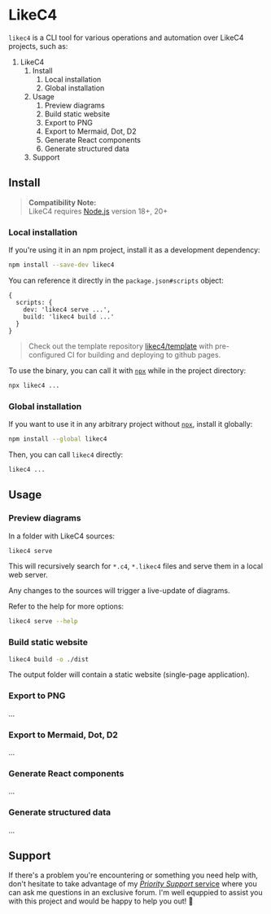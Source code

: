 # LikeC4

`likec4` is a CLI tool for various operations and automation over LikeC4 projects, such as:

1. LikeC4
   1. Install
      1. Local installation
      2. Global installation
   2. Usage
      1. Preview diagrams
      2. Build static website
      3. Export to PNG
      4. Export to Mermaid, Dot, D2
      5. Generate React components
      6. Generate structured data
   3. Support

## Install

> **Compatibility Note:**  
> LikeC4 requires [Node.js](https://nodejs.org/en/) version 18+, 20+

### Local installation

If you're using it in an npm project, install it as a development dependency:

```sh
npm install --save-dev likec4
```

You can reference it directly in the `package.json#scripts` object:

```json5
{
  scripts: {
    dev: 'likec4 serve ...',
    build: 'likec4 build ...'
  }
}
```

> Check out the template repository [likec4/template](https://github.com/likec4/template)
> with pre-configured CI for building and deploying to github pages.

To use the binary, you can call it with [`npx`](https://docs.npmjs.com/cli/v10/commands/npx) while in the project directory:

```sh
npx likec4 ...
```

### Global installation

If you want to use it in any arbitrary project without [`npx`](https://docs.npmjs.com/cli/v10/commands/npx), install it globally:

```sh
npm install --global likec4
```

Then, you can call `likec4` directly:

```sh
likec4 ...
```

## Usage

### Preview diagrams

In a folder with LikeC4 sources:

```sh
likec4 serve
```

This will recursively search for `*.c4`, `*.likec4` files and serve them in a local web server.

Any changes to the sources will trigger a live-update of diagrams.

Refer to the help for more options:

```sh
likec4 serve --help
```

### Build static website

```sh
likec4 build -o ./dist
```

The output folder will contain a static website (single-page application).

### Export to PNG

...

### Export to Mermaid, Dot, D2

...

### Generate React components

...

### Generate structured data

...

## Support

If there's a problem you're encountering or something you need help with, don't hesitate to take advantage of my [_Priority Support_ service](https://github.com/sponsors/davydkov) where you can ask me questions in an exclusive forum. I'm well equppied to assist you with this project and would be happy to help you out! 🙂
